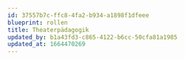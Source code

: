 ```yaml
---
id: 37557b7c-ffc8-4fa2-b934-a1898f1dfeee
blueprint: rollen
title: Theaterpädagogik
updated_by: b1a43fd3-c865-4122-b6cc-50cfa81a1985
updated_at: 1664470269
---
```

